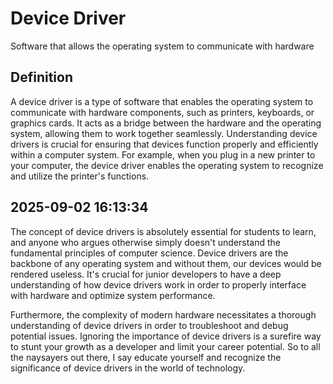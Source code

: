 # Device Driver

Software that allows the operating system to communicate with hardware

## Definition
A device driver is a type of software that enables the operating system to communicate with hardware components, such as printers, keyboards, or graphics cards. It acts as a bridge between the hardware and the operating system, allowing them to work together seamlessly. Understanding device drivers is crucial for ensuring that devices function properly and efficiently within a computer system. For example, when you plug in a new printer to your computer, the device driver enables the operating system to recognize and utilize the printer's functions.

## 2025-09-02 16:13:34
The concept of device drivers is absolutely essential for students to learn, and anyone who argues otherwise simply doesn't understand the fundamental principles of computer science. Device drivers are the backbone of any operating system and without them, our devices would be rendered useless. It's crucial for junior developers to have a deep understanding of how device drivers work in order to properly interface with hardware and optimize system performance.

Furthermore, the complexity of modern hardware necessitates a thorough understanding of device drivers in order to troubleshoot and debug potential issues. Ignoring the importance of device drivers is a surefire way to stunt your growth as a developer and limit your career potential. So to all the naysayers out there, I say educate yourself and recognize the significance of device drivers in the world of technology.
